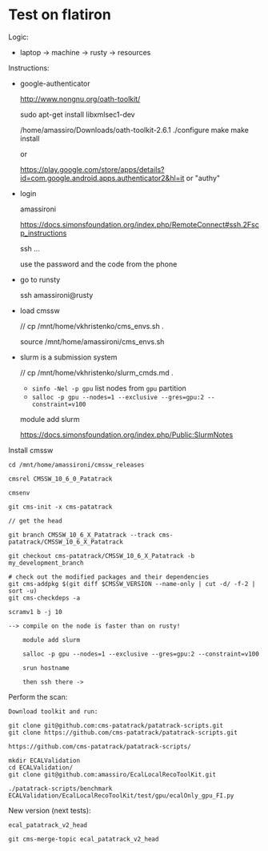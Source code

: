 Test on flatiron
====

Logic:

- laptop -> machine -> rusty -> resources

Instructions:

- google-authenticator

    http://www.nongnu.org/oath-toolkit/

    sudo apt-get install libxmlsec1-dev

    /home/amassiro/Downloads/oath-toolkit-2.6.1
    ./configure
    make
    make install
    
    or
    
    https://play.google.com/store/apps/details?id=com.google.android.apps.authenticator2&hl=it
    or "authy"
    
    
    
    
    
- login

    amassironi
    
    https://docs.simonsfoundation.org/index.php/RemoteConnect#ssh.2Fscp_instructions
    
    ssh ...
    
    use the password and the code from the phone
    
    
- go to runsty

    ssh amassironi@rusty
    
- load cmssw

    //   cp /mnt/home/vkhristenko/cms_envs.sh .
    
    source /mnt/home/amassironi/cms_envs.sh
 

- slurm is a submission system

    //   cp /mnt/home/vkhristenko/slurm_cmds.md .
    - `sinfo -Nel -p gpu` list nodes from `gpu` partition
    - `salloc -p gpu --nodes=1 --exclusive --gres=gpu:2 --constraint=v100`
    
    module add slurm
    
    https://docs.simonsfoundation.org/index.php/Public:SlurmNotes
    
    
    
Install cmssw

    cd /mnt/home/amassironi/cmssw_releases
    
    cmsrel CMSSW_10_6_0_Patatrack
    
    cmsenv
    
    git cms-init -x cms-patatrack

    // get the head 
    
    git branch CMSSW_10_6_X_Patatrack --track cms-patatrack/CMSSW_10_6_X_Patatrack

    git checkout cms-patatrack/CMSSW_10_6_X_Patatrack -b my_development_branch

    # check out the modified packages and their dependencies
    git cms-addpkg $(git diff $CMSSW_VERSION --name-only | cut -d/ -f-2 | sort -u)
    git cms-checkdeps -a
    
    scramv1 b -j 10
    
    --> compile on the node is faster than on rusty!
    
        module add slurm
        
        salloc -p gpu --nodes=1 --exclusive --gres=gpu:2 --constraint=v100
        
        srun hostname
        
        then ssh there ->
        
    
    
Perform the scan:

    Download toolkit and run:

    git clone git@github.com:cms-patatrack/patatrack-scripts.git
    git clone https://github.com/cms-patatrack/patatrack-scripts.git
     
    https://github.com/cms-patatrack/patatrack-scripts/

    mkdir ECALValidation
    cd ECALValidation/
    git clone git@github.com:amassiro/EcalLocalRecoToolKit.git
    
    ./patatrack-scripts/benchmark ECALValidation/EcalLocalRecoToolKit/test/gpu/ecalOnly_gpu_FI.py

    
    

    
    
New version (next tests):

    ecal_patatrack_v2_head
    
    git cms-merge-topic ecal_patatrack_v2_head
    
    
    
    
 
 
 
 
 